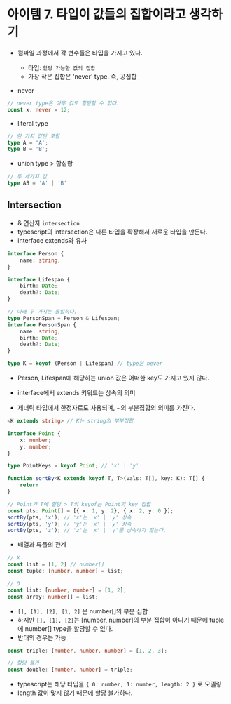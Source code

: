 # 아이템 7. 타입이 값들의 집합이라고 생각하기

* 컴파일 과정에서 각 변수들은 타입을 가지고 있다.
    * 타입: `할당 가능한 값의 집합`
    * 가장 작은 집합은 'never' type. 즉, 공집합


* never
```typescript
// never type은 아무 값도 할당할 수 없다.
const x: never = 12;
```

* literal type
```typescript
// 한 가지 값만 포함
type A = 'A';
type B = 'B';
```

* union type > 합집합
```typescript
// 두 세가지 값
type AB = 'A' | 'B'
```

## Intersection
* & 연산자 `intersection`
* typescript의 intersection은 다른 타입을 확장해서 새로운 타입을 만든다.
* interface extends와 유사

```typescript
interface Person {
    name: string;
}

interface Lifespan {
    birth: Date;
    death?: Date;
}

// 아래 두 가지는 동일하다.
type PersonSpan = Person & Lifespan;
interface PersonSpan {
    name: string;
    birth: Date;
    death?: Date;
}
```

```typescript
type K = keyof (Person | Lifespan) // type은 never
```
* Person, Lifespan에 해당하는 union 값은 어떠한 key도 가지고 있지 않다.

* interface에서 extends 키워드는 상속의 의미
* 제너릭 타입에서 한정자로도 사용되며, ~의 부분집합의 의미를 가진다.
```typescript
<K extends string> // K는 string의 부분집합
```

```typescript
interface Point {
    x: number;
    y: number;
}

type PointKeys = keyof Point; // 'x' | 'y'

function sortBy<K extends keyof T, T>(vals: T[], key: K): T[] {
    return 
}

// Point가 T에 할당 > T의 keyof는 Point의 key 집합
const pts: Point[] = [{ x: 1, y: 2}, { x: 2, y: 0 }];
sortBy(pts, 'x'); // 'x'는 'x' | 'y' 상속
sortBy(pts, 'y'); // 'y'는 'x' | 'y' 상속
sortBy(pts, 'z'); // 'z'는 'x' | 'y'를 상속하지 않는다.
```

* 배열과 튜플의 관계
```typescript
// X
const list = [1, 2] // number[]
const tuple: [number, number] = list;

// O
const list: [number, number] = [1, 2];
const array: number[] = list;
```
* `[], [1], [2], [1, 2]` 은 number[]의 부분 집합
* 하지만 `[], [1], [2]`는 [number, number]의 부분 집합이 아니기 때문에 tuple에 number[] type을 할당할 수 없다.
* 반대의 경우는 가능

```typescript
const triple: [number, number, number] = [1, 2, 3];

// 할당 불가
const double: [number, number] = triple;
```
* typescript는 해당 타입을 `{ 0: number, 1: number, length: 2 }` 로 모델링
* length 값이 맞지 않기 때문에 할당 불가하다.